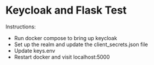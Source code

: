 # Keycloak and Flask Test

Instructions:

- Run docker compose to bring up keycloak
- Set up the realm and update the client_secrets.json file
- Update keys.env
- Restart docker and visit localhost:5000

